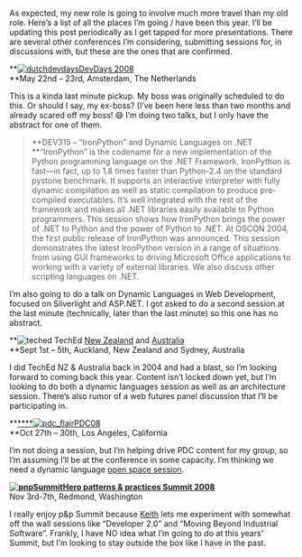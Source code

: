 As expected, my new role is going to involve much more travel than my
old role. Here’s a list of all the places I’m going / have been this
year. I’ll be updating this post periodically as I get tapped for more
presentations. There are several other conferences I’m considering,
submitting sessions for, in discussions with, but these are the ones
that are confirmed.

**[![dutchdevdays](http://s3.amazonaws.com/devhawk_images/WindowsLiveWriter/DevHawkWorldTour2008_DC84/dutchdevdays_3.jpg)](http://www.devdays.nl/)[DevDays
2008](http://www.devdays.nl)\
**May 22nd – 23rd, Amsterdam, The Netherlands

This is a kinda last minute pickup. My boss was originally scheduled to
do this. Or should I say, my ex-boss? (I’ve been here less than two
months and already scared off my boss!
:smile: I’m
doing two talks, but I only have the abstract for one of them.

> **DEV315 – “IronPython” and Dynamic Languages on .NET\
> **“IronPython” is the codename for a new implementation of the Python
> programming language on the .NET Framework. IronPython is fast—in
> fact, up to 1.8 times faster than Python-2.4 on the standard pystone
> benchmark. It supports an interactive interpreter with fully dynamic
> compilation as well as static compilation to produce pre-compiled
> executables. It’s well integrated with the rest of the framework and
> makes all .NET libraries easily available to Python programmers. This
> session shows how IronPython brings the power of .NET to Python and
> the power of Python to .NET. At OSCON 2004, the first public release
> of IronPython was announced. This session demonstrates the latest
> IronPython version in a range of situations from using GUI frameworks
> to driving Microsoft Office applications to working with a variety of
> external libraries. We also discuss other scripting languages on .NET.

I’m also going to do a talk on Dynamic Languages in Web Development,
focused on Silverlight and ASP.NET. I got asked to do a second session
at the last minute (technically, later than the last minute) so this one
has no abstract.

**![teched](http://s3.amazonaws.com/devhawk_images/WindowsLiveWriter/DevHawkWorldTour2008_DC84/teched_3.jpg)
TechEd [New Zealand](http://www.microsoft.com/nz/teched08/index.aspx)
and [Australia](http://www.microsoft.com.au/teched/default.aspx)\
**Sept 1st – 5th, Auckland, New Zealand and Sydney, Australia 

I did TechEd NZ & Australia back in 2004 and had a blast, so I’m looking
forward to coming back this year. Content isn’t locked down yet, but I’m
looking to do both a dynamic languages session as well as an
architecture session. There’s also rumor of a web futures panel
discussion that I’ll be participating in.

**[****](http://www.microsoftpdc.com/)[![pdc\_flair](http://s3.amazonaws.com/devhawk_images/WindowsLiveWriter/DevHawkWorldTour2008_DC84/pdc_flair_thumb.jpg)](http://s3.amazonaws.com/devhawk_images/WindowsLiveWriter/DevHawkWorldTour2008_DC84/pdc_flair_2.jpg)[PDC08](http://microsoftpdc.com/)\
**Oct 27th – 30th, Los Angeles, California

I’m not doing a session, but I’m helping drive PDC content for my group,
so I’m assuming I’ll be at the conference in some capacity. I’m thinking
we need a dynamic language [open space
session](http://microsoftpdc.com/Agenda/UnSessions.aspx#open-space).

[**![pnpSummitHero](http://s3.amazonaws.com/devhawk_images/WindowsLiveWriter/DevHawkWorldTour2008_9B9F/pnpSummitHero_ba4d0b19-a8c8-4db7-b1ff-79ceffba7109.jpg "pnpSummitHero")
patterns & practices Summit
2008**](http://www.pnpsummit.com/west2008/west2008.aspx)\
Nov 3rd-7th, Redmond, Washington

I really enjoy p&p Summit because
[Keith](http://weblogs.asp.net/kpleas/) lets me experiment with somewhat
off the wall sessions like “Developer 2.0” and “Moving Beyond Industrial
Software”. Frankly, I have NO idea what I’m going to do at this years’
Summit, but I’m looking to stay outside the box like I have in the past.

